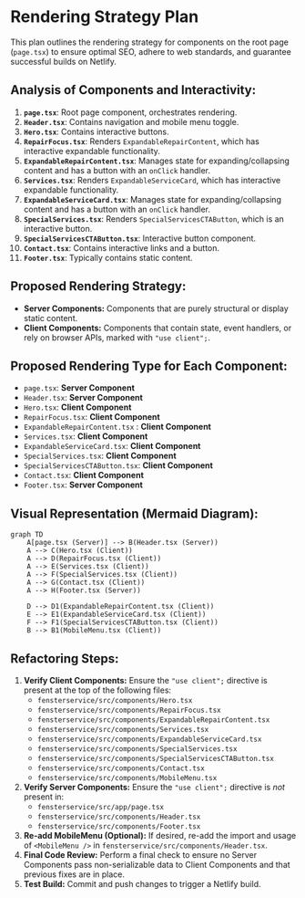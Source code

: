 # Rendering Strategy Plan

This plan outlines the rendering strategy for components on the root page (`page.tsx`) to ensure optimal SEO, adhere to web standards, and guarantee successful builds on Netlify.

## Analysis of Components and Interactivity:

1.  **`page.tsx`**: Root page component, orchestrates rendering.
2.  **`Header.tsx`**: Contains navigation and mobile menu toggle.
3.  **`Hero.tsx`**: Contains interactive buttons.
4.  **`RepairFocus.tsx`**: Renders `ExpandableRepairContent`, which has interactive expandable functionality.
5.  **`ExpandableRepairContent.tsx`**: Manages state for expanding/collapsing content and has a button with an `onClick` handler.
6.  **`Services.tsx`**: Renders `ExpandableServiceCard`, which has interactive expandable functionality.
7.  **`ExpandableServiceCard.tsx`**: Manages state for expanding/collapsing content and has a button with an `onClick` handler.
8.  **`SpecialServices.tsx`**: Renders `SpecialServicesCTAButton`, which is an interactive button.
9.  **`SpecialServicesCTAButton.tsx`**: Interactive button component.
10. **`Contact.tsx`**: Contains interactive links and a button.
11. **`Footer.tsx`**: Typically contains static content.

## Proposed Rendering Strategy:

*   **Server Components:** Components that are purely structural or display static content.
*   **Client Components:** Components that contain state, event handlers, or rely on browser APIs, marked with `"use client";`.

## Proposed Rendering Type for Each Component:

*   `page.tsx`: **Server Component**
*   `Header.tsx`: **Server Component**
*   `Hero.tsx`: **Client Component**
*   `RepairFocus.tsx`: **Client Component**
*   `ExpandableRepairContent.tsx` : **Client Component**
*   `Services.tsx`: **Client Component**
*   `ExpandableServiceCard.tsx`: **Client Component**
*   `SpecialServices.tsx`: **Client Component**
*   `SpecialServicesCTAButton.tsx`: **Client Component**
*   `Contact.tsx`: **Client Component**
*   `Footer.tsx`: **Server Component**

## Visual Representation (Mermaid Diagram):

```mermaid
graph TD
    A[page.tsx (Server)] --> B(Header.tsx (Server))
    A --> C(Hero.tsx (Client))
    A --> D(RepairFocus.tsx (Client))
    A --> E(Services.tsx (Client))
    A --> F(SpecialServices.tsx (Client))
    A --> G(Contact.tsx (Client))
    A --> H(Footer.tsx (Server))

    D --> D1(ExpandableRepairContent.tsx (Client))
    E --> E1(ExpandableServiceCard.tsx (Client))
    F --> F1(SpecialServicesCTAButton.tsx (Client))
    B --> B1(MobileMenu.tsx (Client))
```

## Refactoring Steps:

1.  **Verify Client Components:** Ensure the `"use client";` directive is present at the top of the following files:
    *   `fensterservice/src/components/Hero.tsx`
    *   `fensterservice/src/components/RepairFocus.tsx`
    *   `fensterservice/src/components/ExpandableRepairContent.tsx`
    *   `fensterservice/src/components/Services.tsx`
    *   `fensterservice/src/components/ExpandableServiceCard.tsx`
    *   `fensterservice/src/components/SpecialServices.tsx`
    *   `fensterservice/src/components/SpecialServicesCTAButton.tsx`
    *   `fensterservice/src/components/Contact.tsx`
    *   `fensterservice/src/components/MobileMenu.tsx`
2.  **Verify Server Components:** Ensure the `"use client";` directive is *not* present in:
    *   `fensterservice/src/app/page.tsx`
    *   `fensterservice/src/components/Header.tsx`
    *   `fensterservice/src/components/Footer.tsx`
3.  **Re-add MobileMenu (Optional):** If desired, re-add the import and usage of `<MobileMenu />` in `fensterservice/src/components/Header.tsx`.
4.  **Final Code Review:** Perform a final check to ensure no Server Components pass non-serializable data to Client Components and that previous fixes are in place.
5.  **Test Build:** Commit and push changes to trigger a Netlify build.